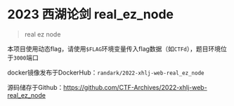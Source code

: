# 2023 西湖论剑 real_ez_node

> real ez node

本项目使用动态flag，请使用`$FLAG`环境变量传入flag数据（如`CTFd`），题目环境位于`3000`端口

docker镜像发布于DockerHub：`randark/2022-xhlj-web-real_ez_node`

源码储存于Github：https://github.com/CTF-Archives/2022-xhlj-web-real_ez_node
